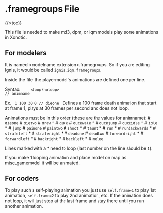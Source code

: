 .framegroups File
=================

{{\>toc}}

This file is needed to make md3, dpm, or iqm models play some animations in Xonotic.

For modelers
------------

It is named <modelname.extension>.framegroups. So if you are editing Ignis, it would be called <code>ignis.iqm.framegroups</code>.

Inside the file, the playermodel's animations are defined one per line.

Syntax:
<code>
<start frame> <frame count> <fps> <loop/noloop> // animname
</code>

Ex.
<code>
1 100 30 0 // dieone
</code>
Defines a 100 frame death animation that start at frame 1, plays at 30 frames per second and does not loop.

Animations must be in this order (these are the values for animname):
\# <code>dieone</code>
\# <code>dietwo</code>
\# <code>draw</code> \*
\# <code>duck</code>
\# <code>duckwalk</code> \*
\# <code>duckjump</code>
\# <code>duckidle</code> \*
\# <code>idle</code> \*
\# <code>jump</code>
\# <code>painone</code>
\# <code>paintwo</code>
\# <code>shoot</code> \*
\# <code>taunt</code> \*
\# <code>run</code> \*
\# <code>runbackwards</code> \*
\# <code>strafeleft</code> \*
\# <code>straferight</code> \*
\# <code>deadone</code>
\# <code>deadtwo</code>
\# <code>forwardright</code> \*
\# <code>forwardleft</code> \*
\# <code>backright</code> \*
\# <code>backleft</code> \*
\# <code>melee</code>

Lines marked with a \* need to loop (last number on the line should be <code>1</code>).

If you make 1 looping animation and place model on map as misc\_gamemodel it will be animated.

For coders
----------

To play such a self-playing animation you just use <code>self.frame=1</code> to play 1st animation, <code>self.frame=2</code> to play 2nd animation, etc.
If the animation does not loop, it will just stop at the last frame and stay there until you run another animation.
